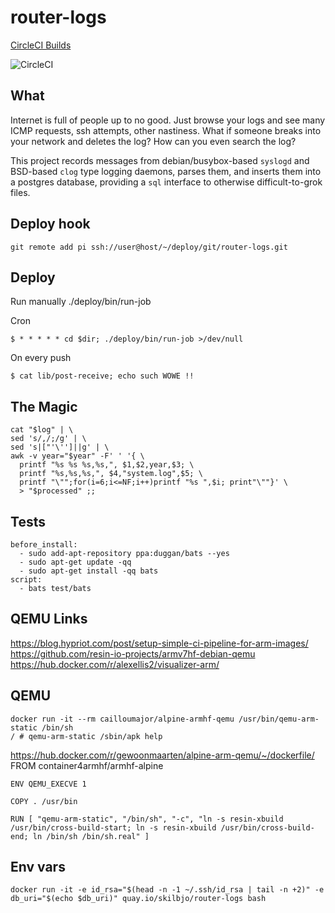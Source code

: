 # router-logs

[CircleCI Builds](https://circleci.com/gh/skilbjo/router-logs)

![CircleCI](https://circleci.com/gh/skilbjo/router-logs/tree/master.svg?style=shield&circle_token=b14acf911433d315298235b0c2fbf7b2670a92a8)

## What
Internet is full of people up to no good. Just browse your logs and see many
ICMP requests, ssh attempts, other nastiness. What if someone breaks into your
network and deletes the log? How can you even search the log?

This project records messages from debian/busybox-based `syslogd` and
BSD-based `clog` type logging daemons, parses them, and inserts them into a
postgres database, providing a `sql` interface to otherwise difficult-to-grok
files.

## Deploy hook
    git remote add pi ssh://user@host/~/deploy/git/router-logs.git

## Deploy
Run manually
    ./deploy/bin/run-job

Cron

    $ * * * * * cd $dir; ./deploy/bin/run-job >/dev/null

On every push

    $ cat lib/post-receive; echo such WOWE !!

## The Magic
    cat "$log" | \
    sed 's/,/;/g' | \
    sed 's|["'\'']||g' | \
    awk -v year="$year" -F' ' '{ \
      printf "%s %s %s,%s,", $1,$2,year,$3; \
      printf "%s,%s,%s,", $4,"system.log",$5; \
      printf "\"";for(i=6;i<=NF;i++)printf "%s ",$i; print"\""}' \
      > "$processed" ;;

## Tests
    before_install:
      - sudo add-apt-repository ppa:duggan/bats --yes
      - sudo apt-get update -qq
      - sudo apt-get install -qq bats
    script:
      - bats test/bats

## QEMU Links
https://blog.hypriot.com/post/setup-simple-ci-pipeline-for-arm-images/
https://github.com/resin-io-projects/armv7hf-debian-qemu
https://hub.docker.com/r/alexellis2/visualizer-arm/

## QEMU
    docker run -it --rm cailloumajor/alpine-armhf-qemu /usr/bin/qemu-arm-static /bin/sh
    / # qemu-arm-static /sbin/apk help

https://hub.docker.com/r/gewoonmaarten/alpine-arm-qemu/~/dockerfile/
    FROM container4armhf/armhf-alpine

    ENV QEMU_EXECVE 1

    COPY . /usr/bin

    RUN [ "qemu-arm-static", "/bin/sh", "-c", "ln -s resin-xbuild /usr/bin/cross-build-start; ln -s resin-xbuild /usr/bin/cross-build-end; ln /bin/sh /bin/sh.real" ]

## Env vars

    docker run -it -e id_rsa="$(head -n -1 ~/.ssh/id_rsa | tail -n +2)" -e db_uri="$(echo $db_uri)" quay.io/skilbjo/router-logs bash
